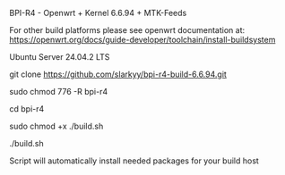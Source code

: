 BPI-R4 - Openwrt + Kernel 6.6.94 + MTK-Feeds

For other build platforms please see openwrt documentation at: https://openwrt.org/docs/guide-developer/toolchain/install-buildsystem

Ubuntu Server 24.04.2 LTS

git clone https://github.com/slarkyy/bpi-r4-build-6.6.94.git

sudo chmod 776 -R bpi-r4

cd bpi-r4

sudo chmod +x ./build.sh

./build.sh

Script will automatically install needed packages for your build host